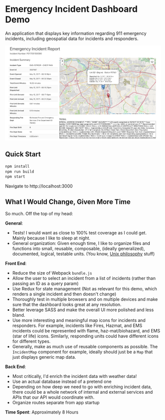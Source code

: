 # Emergency Incident Dashboard Demo

An application that displays key information regarding 911 emergency incidents, including geospatial data for incidents and responders.

![Screenshot](public/img/screenshot.png)

## Quick Start

```bash
npm install
npm run build
npm start
```

Navigate to http://localhost:3000

## What I Would Change, Given More Time

So much. Off the top of my head:

**General**:

- Tests! I would want as close to 100% test coverage as I could get. Mainly because I like to sleep at night.
- General organization: Given enough time, I like to organize files and functions into small, reusable, composable, (ideally generalized), documented, logical, testable units. (You know, [Unix philosophy](https://en.wikipedia.org/wiki/Unix_philosophy) stuff)

**Front End**:

- Reduce the size of Webpack `bundle.js`
- Allow the user to select an incident from a list of incidents (rather than passing an ID as a query param)
- Use Redux for state management (Not as relevant for this demo, which renders a single incident and then doesn't change)
- Thoroughly test in multiple browsers and on multiple devices and make sure that the dashboard looks great at any resolution.
- Better leverage SASS and make the overall UI more polished and less bland.
- Use more interesting and meaningful map icons for incidents and responders. For example, incidents like Fires, Hazmat, and EMS incidents could be represented with flame, haz-mat/biohazard, and EMS (star of life) icons. Similarly, responding units could have different icons for different types.
- Generally, make as much use of reusable components as possible. The `IncidentMap` component for example, ideally should just be a `Map` that just displays generic map data.

**Back End**:

- Most critically, I'd enrich the incident data with weather data!
- Use an actual database instead of a pretend one
- Depending on how deep we need to go with enriching incident data, there could be a whole network of internal and external services and APIs that our API would coordinate with.
- Organize routes separate from app startup

**Time Spent**: Approximately 8 Hours
